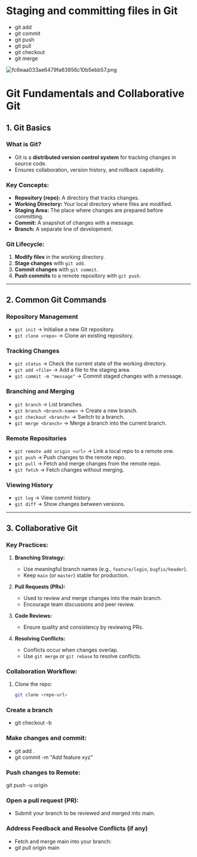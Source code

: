 # Staging and committing files in Git

- git add
- git commit
- git push
- git pull
- git checkout
- git merge

![fc6eaa033ae6479fa63856c10b5ebb57.png](../../Desktop/fc6eaa033ae6479fa63856c10b5ebb57.png)

# Git Fundamentals and Collaborative Git  

## 1. Git Basics  

### What is Git?  
- Git is a **distributed version control system** for tracking changes in source code.  
- Ensures collaboration, version history, and rollback capability.  

### Key Concepts:  
- **Repository (repo):** A directory that tracks changes.  
- **Working Directory:** Your local directory where files are modified.  
- **Staging Area:** The place where changes are prepared before committing.  
- **Commit:** A snapshot of changes with a message.  
- **Branch:** A separate line of development.  

### Git Lifecycle:  
1. **Modify files** in the working directory.  
2. **Stage changes** with `git add`.  
3. **Commit changes** with `git commit`.  
4. **Push commits** to a remote repository with `git push`.  

---

## 2. Common Git Commands  

### Repository Management  
- `git init` → Initialise a new Git repository.  
- `git clone <repo>` → Clone an existing repository.  

### Tracking Changes  
- `git status` → Check the current state of the working directory.  
- `git add <file>` → Add a file to the staging area.  
- `git commit -m "message"` → Commit staged changes with a message.  

### Branching and Merging  
- `git branch` → List branches.  
- `git branch <branch-name>` → Create a new branch.  
- `git checkout <branch>` → Switch to a branch.  
- `git merge <branch>` → Merge a branch into the current branch.  

### Remote Repositories  
- `git remote add origin <url>` → Link a local repo to a remote one.  
- `git push` → Push changes to the remote repo.  
- `git pull` → Fetch and merge changes from the remote repo.  
- `git fetch` → Fetch changes without merging.  

### Viewing History  
- `git log` → View commit history.  
- `git diff` → Show changes between versions.  

---

## 3. Collaborative Git  

### Key Practices:  
1. **Branching Strategy:**  
   - Use meaningful branch names (e.g., `feature/login`, `bugfix/header`).  
   - Keep `main` (or `master`) stable for production.  

2. **Pull Requests (PRs):**  
   - Used to review and merge changes into the main branch.  
   - Encourage team discussions and peer review.  

3. **Code Reviews:**  
   - Ensure quality and consistency by reviewing PRs.  

4. **Resolving Conflicts:**  
   - Conflicts occur when changes overlap.  
   - Use `git merge` or `git rebase` to resolve conflicts.  

### Collaboration Workflow:  
1. Clone the repo:  
   ```bash
   git clone <repo-url>
   
### Create a branch

- git checkout -b <branch-name>

### Make changes and commit:

- git add .  
- git commit -m "Add feature xyz"

### Push changes to Remote:

git push -u origin <branch-name>

### Open a pull request (PR):

- Submit your branch to be reviewed and merged into main.

### Address Feedback and Resolve Conflicts (if any)

- Fetch and merge main into your branch:
- git pull origin main

